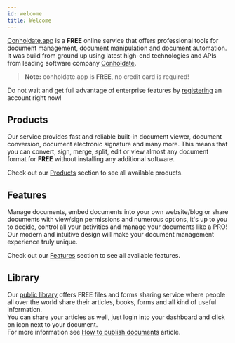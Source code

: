 ```yaml
---
id: welcome
title: Welcome
---
```


[Conholdate.app](https://www.conholdate.app) is a **FREE** online service that offers professional tools for document management, document manipulation and document automation.
It was build from ground up using latest high-end technologies and APIs from leading software company [Conholdate](https://www.conholdate.com).

> **Note:** conholdate.app is **FREE**, no credit card is required!

Do not wait and get full advantage of enterprise features by [registering](https://www.conholdate.app/signin) an account right now!

## Products
Our service provides fast and reliable built-in document viewer, document conversion, document electronic signature and many more. This means that you can convert, sign, merge, split, edit or view almost any document format for **FREE** without installing any additional software.

Check out our [Products](https://products.conholdate.app) section to see all available products.

## Features
Manage documents, embed documents into your own website/blog or share documents with view/sign permissions and numerous options, it's up to you to decide, control all your activities and manage your documents like a PRO!
Our modern and intuitive design will make your document management experience truly unique.

Check out our [Features](https://features.conholdate.app) section to see all available features.

## Library
Our [public library](https://library.conholdate.app) offers FREE files and forms sharing service where people all over the world share their articles, books, forms and all kind of useful information.  
You can share your articles as well, just login into your dashboard and click on <i class="fas fa-book"></i> icon next to your document.  
For more information see [How to publish documents](how-to/Publish.md) article.
